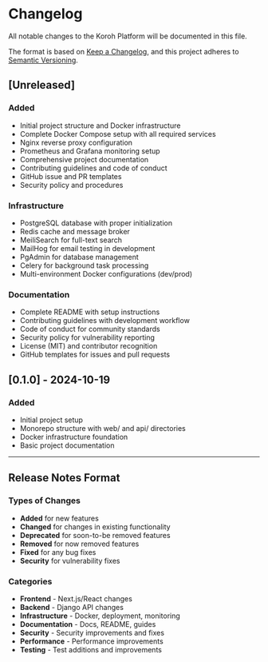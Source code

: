 # Changelog

All notable changes to the Koroh Platform will be documented in this file.

The format is based on [Keep a Changelog](https://keepachangelog.com/en/1.0.0/),
and this project adheres to [Semantic Versioning](https://semver.org/spec/v2.0.0.html).

## [Unreleased]

### Added

- Initial project structure and Docker infrastructure
- Complete Docker Compose setup with all required services
- Nginx reverse proxy configuration
- Prometheus and Grafana monitoring setup
- Comprehensive project documentation
- Contributing guidelines and code of conduct
- GitHub issue and PR templates
- Security policy and procedures

### Infrastructure

- PostgreSQL database with proper initialization
- Redis cache and message broker
- MeiliSearch for full-text search
- MailHog for email testing in development
- PgAdmin for database management
- Celery for background task processing
- Multi-environment Docker configurations (dev/prod)

### Documentation

- Complete README with setup instructions
- Contributing guidelines with development workflow
- Code of conduct for community standards
- Security policy for vulnerability reporting
- License (MIT) and contributor recognition
- GitHub templates for issues and pull requests

## [0.1.0] - 2024-10-19

### Added

- Initial project setup
- Monorepo structure with web/ and api/ directories
- Docker infrastructure foundation
- Basic project documentation

---

## Release Notes Format

### Types of Changes

- **Added** for new features
- **Changed** for changes in existing functionality
- **Deprecated** for soon-to-be removed features
- **Removed** for now removed features
- **Fixed** for any bug fixes
- **Security** for vulnerability fixes

### Categories

- **Frontend** - Next.js/React changes
- **Backend** - Django API changes
- **Infrastructure** - Docker, deployment, monitoring
- **Documentation** - Docs, README, guides
- **Security** - Security improvements and fixes
- **Performance** - Performance improvements
- **Testing** - Test additions and improvements
